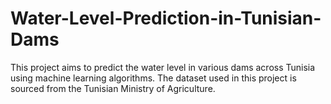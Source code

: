 # Water-Level-Prediction-in-Tunisian-Dams
This project aims to predict the water level in various dams across Tunisia using machine learning algorithms. The dataset used in this project is sourced from the Tunisian Ministry of Agriculture.
